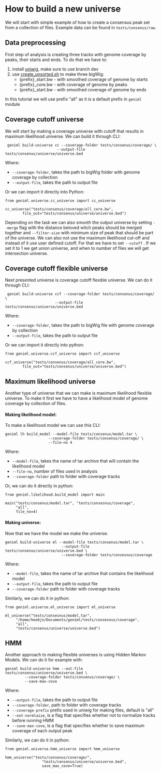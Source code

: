 # How to build a new universe

We will start with simple example of how to create a consensus peak set from a
collection of files. Example data can be found in `tests/consenus/raw`. 

## Data preprocessing

First step of analysis is creating three tracks with genome coverage by peaks,
their starts and ends. To do that we have to:

1. install [uniwig](https://github.com/databio/uniwig/tree/smoothing), make sure to use branch dev
2. use [create_unsorted.sh](https://github.com/databio/uniwig/blob/smoothing/create_unsorted.sh) to make three bigWig:
    - {prefix}_start.bw - with smoothed coverage of genome by starts
    - {prefix}_core.bw - with coverage of genome by peaks
    - {prefix}_start.bw - with smoothed coverage of genome by ends

In this tutorial we will use prefix "all" as it is a default prefix in
`geniml` module

## Coverage cutoff universe

We will start by making a coverage universe with cutoff that results in maximum 
likelihood universe. We can build it through CLI:

```console
 geniml build-universe cc --coverage-folder tests/consenus/coverage/ \
                        --output-file tests/consenus/universe/universe.bed

```  

Where:

- `--coverage-folder`, takes the path to bigWig folder with genome coverage by collection 
- `--output-file`, takes the path to output file 

Or we can import it directly into Python:

```
from geniml.universe.cc_universe import cc_universe

cc_universe("tests/consenus/coverage/all_core.bw",
        file_out="tests/consenus/universe/universe.bed")
```

Depending on the task we can also smooth the output universe by setting `--merge` 
flag with the distance beloved witch peaks should be merged together and 
`--filter-size` with minimum size of peak that should be part of the universe. We can also not use the maximum likelihood cut-off and instead of it use user defined cutoff. For that we have to set `--cutoff` . If we set it to 1 we get union universe, and when to number of files we will get intersection universe.

## Coverage cutoff flexible universe
Next presented universe is coverage cutoff flexible universe. We can do it through CLI:

```
 geniml build-universe ccf --coverage-folder tests/consenus/coverage/ \
                       --output-file tests/consenus/universe/universe.bed

```  

Where:

- `--coverage-folder`, takes the path to bigWig file with genome coverage by collection 
- `--output-file`, takes the path to output file 

Or we can import it directly into python:
```
from geniml.universe.ccf_universe import ccf_universe

ccf_universe("tests/consenus/coverage/all_core.bw",
        file_out="tests/consenus/universe/universe.bed")
```

## Maximum likelihood universe
Another type of universe that we can make is maximum likelihood flexible universe. To make it first we have to have a likelihood model of genome coverage by collection of files.

#### Making likelihood model:
To make a likelihood model we can use this CLI:

```
geniml lh build_model --model-file tests/consenus/model.tar \
                    --coverage-folder tests/consenus/coverage/ \
                    --file-no 4 
```

Where:

- `--model-file`, takes the name of tar archive that will contain the likelihood model
- `--file-no`, number of files used in analysis
- `--coverage-folder` path to folder with coverage tracks

Or, we can do it directly in python:

```
from geniml.likelihood.build_model import main

main("tests/consenus/model.tar", "tests/consesnus/coverage",
     "all",
     file_no=4)
```

#### Making universe:
Now that we have the model we make the universe:

```
geniml build-universe ml --model-file tests/consenus/model.tar \
                          --output-file tests/consenus/universe/universe.bed \
                          --coverage-folder tests/consesnus/coverage
```

Where:

- `--model-file`, takes the name of tar archive that contains the likelihood model
- `--output-file`, takes the path to output file 
- `--coverage-folder` path to folder with coverage tracks

Similarly, we can do it in python:

```
from geniml.universe.ml_universe import ml_universe

ml_universe("tests/consesnus/model.tar",
     "/home/hee6jn/Documents/geniml/tests/consesnus/coverage",
     "all",
     "tests/consenus/universe/universe.bed")
```

## HMM 
Another approach to making flexible universes is using Hidden Markov Models.
We can do it for example with:

```
geniml build-universe hmm --out-file tests/consenus/universe/universe.bed \
         --coverage-folder tests/consenus/coverage/ \
         --save-max-cove
```

Where:

- `--output-file`, takes the path to output file 
- `--coverage-folder`, path to folder with coverage tracks
- `--coverage-prefix` prefix used in uniwig for making files, default is "all"
- `--not-normlaize`, is a flag that specifies whether not to normalize tracks before running HMM
- `--save-max-cove`,  is a flag that specifies whether to save maximum coverage of each output peak

Similarly, we can do it in python:

```
from geniml.universe.hmm_universe import hmm_universe

hmm_universe("tests/consenus/coverage/",
                 "tests/consenus/universe/universe.bed",
                 save_max_cove=True)
```
